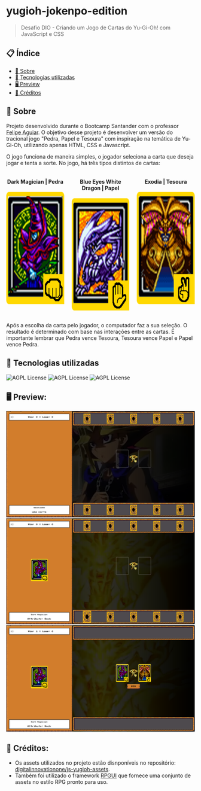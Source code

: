 # yugioh-jokenpo-edition

> Desafio DIO - Criando um Jogo de Cartas do Yu-Gi-Oh! com JavaScript e CSS

## 📋 Índice

- [📖 Sobre](#-Sobre)
- [🚀 Tecnologias utilizadas](#-Tecnologias-utilizadas)
- [🖥 Preview](#-Preview)
- [📌 Créditos](#-Créditos)

## 📖 Sobre

Projeto desenvolvido durante o Bootcamp Santander com o professor [Felipe Aguiar](https://github.com/felipeAguiarCode). O objetivo desse projeto é desenvolver um versão do tracional jogo "Pedra, Papel e Tesoura" com inspiração na temática de Yu-Gi-Oh, utilizando apenas HTML, CSS e Javascript.

O jogo funciona de maneira simples, o jogador seleciona a carta que deseja jogar e tenta a sorte. No jogo, há três tipos distintos de cartas:

<div style="display: flex; gap: 20px;">
  <div style="display: flex; flex-direction: column">
    <h4 style="text-align: center" >Dark Magician | Pedra</h4>
    <img src="./src/assets/icons/magician2.png" title="Dragão Branco de olhos azuis" alt="Carta Dragão Branco de olhos azuis" height="300px" width="230px">
  </div>
  <div style="display: flex; flex-direction: column">
    <h4 style="text-align: center">Blue Eyes White Dragon | Papel</h4>
    <img src="./src/assets/icons/dragon2.png" title="Dragão Branco de olhos azuis" alt="Carta Dragão Branco de olhos azuis" height="300px" width="230px">
  </div>
  <div style="display: flex; flex-direction: column">
    <h4 style="text-align: center">Exodia | Tesoura</h4>
    <img src="./src/assets/icons/exodia2.png" title="Dragão Branco de olhos azuis" alt="Carta Dragão Branco de olhos azuis" height="300px" width="230px">
  </div>
</div>
<br/>

Após a escolha da carta pelo jogador, o computador faz a sua seleção. O resultado é determinado com base nas interações entre as cartas. É importante lembrar que Pedra vence Tesoura, Tesoura vence Papel e Papel vence Pedra.

## 🚀 Tecnologias utilizadas

![AGPL License](https://img.shields.io/badge/HTML5-E34F26?style=for-the-badge&logo=html5&logoColor=white)
![AGPL License](https://img.shields.io/badge/CSS3-1572B6?style=for-the-badge&logo=css3&logoColor=white)
![AGPL License](https://img.shields.io/badge/JavaScript-F7DF1E?style=for-the-badge&logo=javascript&logoColor=black)

## 🖥 Preview:

<p align="center">
  <img src="screenshot01.png" title="screenshot" alt="screenshot do jogo">
  <img src="screenshot02.png" title="screenshot" alt="screenshot do jogo">
  <img src="screenshot03.png" title="screenshot" alt="screenshot do jogo">
</p>

## 📌 Créditos:

- Os assets utilizados no projeto estão disnponíveis no repositório: [digitalinnovationone/js-yugioh-assets](https://github.com/digitalinnovationone/js-yugioh-assets).
- Também foi utilizado o framework [RPGUI](https://github.com/RonenNess/RPGUI) que fornece uma conjunto de assets no estilo RPG pronto para uso.

